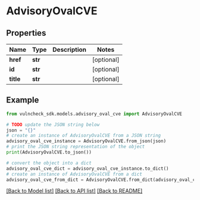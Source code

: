 # AdvisoryOvalCVE


## Properties

Name | Type | Description | Notes
------------ | ------------- | ------------- | -------------
**href** | **str** |  | [optional] 
**id** | **str** |  | [optional] 
**title** | **str** |  | [optional] 

## Example

```python
from vulncheck_sdk.models.advisory_oval_cve import AdvisoryOvalCVE

# TODO update the JSON string below
json = "{}"
# create an instance of AdvisoryOvalCVE from a JSON string
advisory_oval_cve_instance = AdvisoryOvalCVE.from_json(json)
# print the JSON string representation of the object
print(AdvisoryOvalCVE.to_json())

# convert the object into a dict
advisory_oval_cve_dict = advisory_oval_cve_instance.to_dict()
# create an instance of AdvisoryOvalCVE from a dict
advisory_oval_cve_from_dict = AdvisoryOvalCVE.from_dict(advisory_oval_cve_dict)
```
[[Back to Model list]](../README.md#documentation-for-models) [[Back to API list]](../README.md#documentation-for-api-endpoints) [[Back to README]](../README.md)


